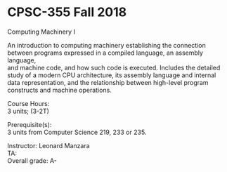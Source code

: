 # CPSC-355 Fall 2018
Computing Machinery I  

An introduction to computing machinery establishing the connection between programs expressed in a compiled language, an assembly language,  
and machine code, and how such code is executed. Includes the detailed study of a modern CPU architecture, its assembly language and internal
data representation, and the relationship between high-level program constructs and machine operations.  

Course Hours:  
3 units; (3-2T)  

Prerequisite(s):  
3 units from Computer Science 219, 233 or 235.  

Instructor: Leonard Manzara   
TA:  
Overall grade: A-  
